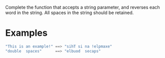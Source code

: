 Complete the function that accepts a string parameter, and reverses each word in the string. All spaces in the string should be retained.

# Examples
```cs
"This is an example!" ==> "sihT si na !elpmaxe"
"double  spaces"      ==> "elbuod  secaps"
```